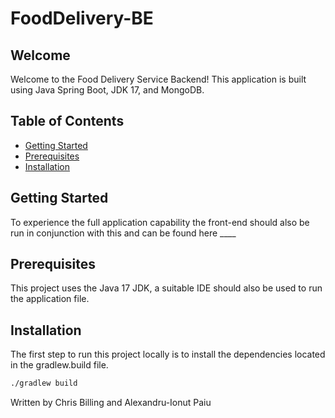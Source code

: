 # FoodDelivery-BE

## Welcome

Welcome to the Food Delivery Service Backend! This application is built using Java Spring Boot, JDK 17, and MongoDB.

## Table of Contents

- [Getting Started](#getting-started)
- [Prerequisites](#prerequisites)
- [Installation](#installation)

## Getting Started

To experience the full application capability the front-end should also be run in conjunction with this and can be found here ____

## Prerequisites

This project uses the Java 17 JDK, a suitable IDE should also be used to run the application file.

## Installation

The first step to run this project locally is to install the dependencies located in the gradlew.build file.

```bash
./gradlew build
```


Written by Chris Billing and Alexandru-Ionut Paiu